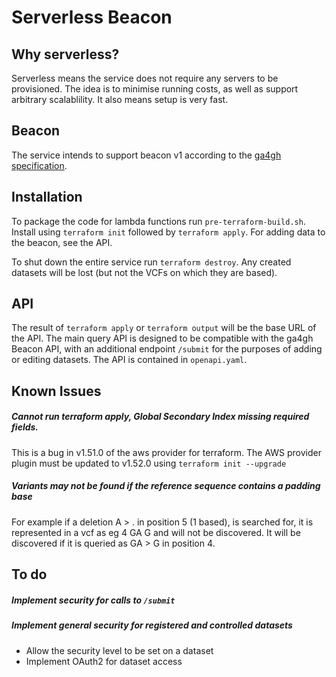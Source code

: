 # Serverless Beacon

## Why serverless?
Serverless means the service does not require any servers to be provisioned. The
idea is to minimise running costs, as well as support arbitrary scalablility. It
also means setup is very fast.

## Beacon
The service intends to support beacon v1 according to the
[ga4gh specification](https://github.com/ga4gh-beacon/specification).

## Installation
To package the code for lambda functions run `pre-terraform-build.sh`.
Install using `terraform init` followed by `terraform apply`. For adding data to
the beacon, see the API.

To shut down the entire service run `terraform destroy`. Any created datasets
will be lost (but not the VCFs on which they are based).

## API
The result of `terraform apply` or `terraform output` will be the base URL of
the API. The main query API is designed to be compatible with the ga4gh Beacon
API, with an additional endpoint `/submit` for the purposes of adding or editing
datasets. The API is contained in `openapi.yaml`.

## Known Issues
##### Cannot run terraform apply, Global Secondary Index missing required fields.
This is a bug in v1.51.0 of the aws provider for terraform. The AWS provider
plugin must be updated to v1.52.0 using `terraform init --upgrade`
##### Variants may not be found if the reference sequence contains a padding base
For example if a deletion A > . in position 5 (1 based), is searched for, it is
represented in a vcf as eg 4 GA G and will not be discovered. It will be
discovered if it is queried as GA > G in position 4.

## To do
##### Implement security for calls to `/submit`
##### Implement general security for registered and controlled datasets
* Allow the security level to be set on a dataset
* Implement OAuth2 for dataset access
